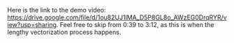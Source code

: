 Here is the link to the demo video: https://drive.google.com/file/d/1ou82UJ1lMA_D5P8GL8o_AWzEG0DrqRYR/view?usp=sharing. Feel free to skip from 0:39 to 3:12, as this is when the lengthy vectorization process happens. 